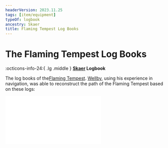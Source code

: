 ```yaml
---
headerVersion: 2023.11.25
tags: [item/equipment]
typeOf: logbook
ancestry: Skaer
title: Flaming Tempest Log Books
---
```

# The Flaming Tempest Log Books
:octicons-info-24:{ .lg .middle } **[Skaer](<../../../gazetteer/western-green-sea/realms/skaer.md>) Logbook**  

The log books of the[Flaming Tempest](<../../../things/ships/flaming-tempest.md>). [Wellby](<../../../people/pcs/dunmar-fellowship/wellby.md>), using his experience in navigation, was able to reconstruct the path of the Flaming Tempest based on these logs:

![Flaming Tempest](<../../../things/ships/flaming-tempest.md#travels>)